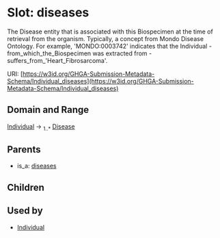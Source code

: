 
# Slot: diseases


The Disease entity that is associated with this Biospecimen at the time of retrieval from the organism. Typically, a concept from Mondo Disease Ontology. For example, 'MONDO:0003742' indicates that the Individual - from_which_the_Biospecimen was extracted from - suffers_from_'Heart_Fibrosarcoma'.

URI: [https://w3id.org/GHGA-Submission-Metadata-Schema/Individual_diseases](https://w3id.org/GHGA-Submission-Metadata-Schema/Individual_diseases)


## Domain and Range

[Individual](Individual.md) &#8594;  <sub>1..\*</sub> [Disease](Disease.md)

## Parents

 *  is_a: [diseases](diseases.md)

## Children


## Used by

 * [Individual](Individual.md)
